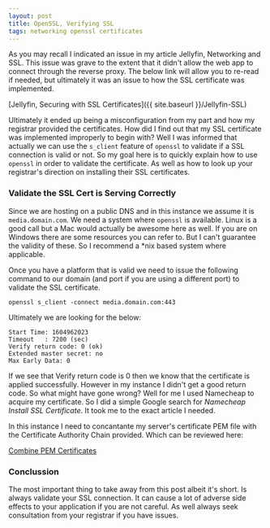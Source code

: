 ```yaml
---
layout: post
title: OpenSSL, Verifying SSL
tags: networking openssl certificates
---
```

As you may recall I indicated an issue in my article Jellyfin, Networking and SSL. This issue was grave to the extent that it didn't allow the web app to connect through the reverse proxy. The below link will allow you to re-read if needed, but ultimately it was an issue to how the SSL certificate was implemented. 

[Jellyfin, Securing with SSL Certificates]({{ site.baseurl }}/Jellyfin-SSL)

Ultimately it ended up being a misconfiguration from my part and how my registrar provided the certificates. How did I find out that my SSL certificate was implemented improperly to begin with? Well I was informed that actually we can use the `s_client` feature of `openssl` to validate if a SSL connection is valid or not. So my goal here is to quickly explain how to use `openssl` in order to validate the certificate. As well as how to look up your registrar's direction on installing their SSL certificates. 

### Validate the SSL Cert is Serving Correctly

Since we are hosting on a public DNS and in this instance we assume it is `media.domain.com`. We need a system where `openssl` is available. Linux is a good call but a Mac would actually be awesome here as well. If you are on Windows there are some resources you can refer to. But I can't guarantee the validity of these. So I recommend a *nix based system where applicable. 

Once you have a platform that is valid we need to issue the following command to our domain (and port if you are using a different port) to validate the SSL certificate.

`openssl s_client -connect media.domain.com:443`

Ultimately we are looking for the below: 

```
Start Time: 1604962023
Timeout   : 7200 (sec)
Verify return code: 0 (ok)
Extended master secret: no
Max Early Data: 0
```

If we see that Verify return code is 0 then we know that the certificate is applied successfully. However in my instance I didn't get a good return code. So what might have gone wrong? Well for me I used Namecheap to acquire my certificate. So I did a simple Google search for *Namecheap Install SSL Certificate*. It took me to the exact article I needed. 

In this instance I need to concantante my server's certificate PEM file with the Certificate Authority Chain provided. Which can be reviewed here: 

[Combine PEM Certificates](https://support.vidyocloud.com/hc/en-us/articles/115000460374-Combining-root-and-intermediate-certificates)

### Conclussion 

The most important thing to take away from this post albeit it's short. Is always validate your SSL connection. It can cause a lot of adverse side effects to your application if you are not careful. As well always seek consultation from your registrar if you have issues. 